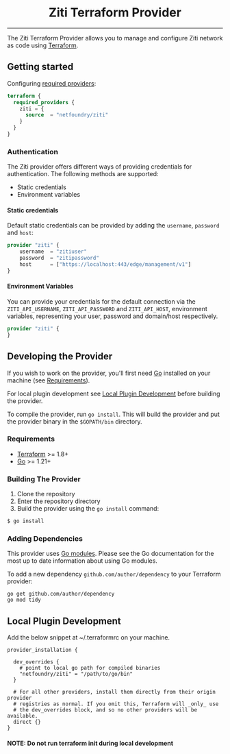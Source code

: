 <div align="center">
  <h1>Ziti Terraform Provider</h1>
</div>

-------------------------------------

The Ziti Terraform Provider allows you to manage and configure Ziti network as code using
[Terraform](https://www.terraform.io/).


## Getting started

Configuring [required providers](https://www.terraform.io/docs/language/providers/requirements.html#requiring-providers):

```terraform
terraform {
  required_providers {
    ziti = {
      source  = "netfoundry/ziti"
    }
  }
}
```


### Authentication

The Ziti provider offers different ways of providing credentials for authentication.
The following methods are supported:

* Static credentials
* Environment variables


#### Static credentials

Default static credentials can be provided by adding the `username`, `password` and `host`:

```terraform
provider "ziti" {
    username  = "zitiuser"
    password  = "zitipassword"
    host      = ["https://localhost:443/edge/management/v1"]
}
```

#### Environment Variables

You can provide your credentials for the default connection via the `ZITI_API_USERNAME`, `ZITI_API_PASSWORD` and `ZITI_API_HOST`,
environment variables, representing your user, password and domain/host respectively.

```terraform
provider "ziti" {
}
```


## Developing the Provider

If you wish to work on the provider, you'll first need [Go](http://www.golang.org) installed on your machine (see [Requirements](#requirements)).

For local plugin development see [Local Plugin Development](#local-plugin-development) before building the provider.

To compile the provider, run `go install`. This will build the provider and put the provider binary in the `$GOPATH/bin` directory.


### Requirements

- [Terraform](https://www.terraform.io/downloads.html) >= 1.8+
- [Go](https://golang.org/doc/install) >= 1.21+


### Building The Provider

1. Clone the repository
1. Enter the repository directory
1. Build the provider using the `go install` command:
```sh
$ go install
```


### Adding Dependencies

This provider uses [Go modules](https://github.com/golang/go/wiki/Modules).
Please see the Go documentation for the most up to date information about using Go modules.

To add a new dependency `github.com/author/dependency` to your Terraform provider:

```
go get github.com/author/dependency
go mod tidy
```

## Local Plugin Development
Add the below snippet at ~/.terraformrc on your machine.

```
provider_installation {

  dev_overrides {
    # point to local go path for compiled binaries
    "netfoundry/ziti" = "/path/to/go/bin"
  }

  # For all other providers, install them directly from their origin provider
  # registries as normal. If you omit this, Terraform will _only_ use
  # the dev_overrides block, and so no other providers will be available.
  direct {}
}
```
#### NOTE: Do not run terraform init during local development
